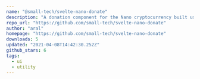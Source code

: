 ```yaml
---
name: "@small-tech/svelte-nano-donate"
description: "A donation component for the Nano cryptocurrency built using Svelte (which you can use in non-Svelte projects also)."
repo_url: "https://github.com/small-tech/svelte-nano-donate"
author: "aral"
homepage: "https://github.com/small-tech/svelte-nano-donate"
downloads: 5
updated: "2021-04-08T14:42:30.252Z"
github_stars: 6
tags: 
  - ui
  - utility
---
```

